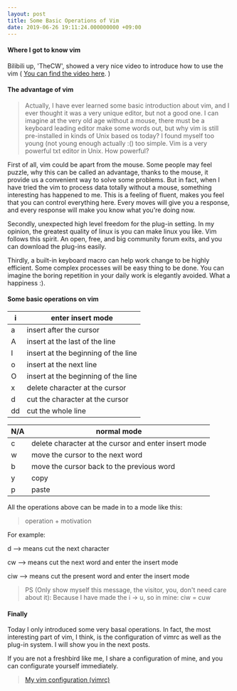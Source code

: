 ```yaml
---
layout: post
title: Some Basic Operations of Vim
date: 2019-06-26 19:11:24.000000000 +09:00
---
```


#### Where I got to know vim

Bilibili up, 'TheCW', showed a very nice video to introduce how to use the vim ( [You can find the video here](http://www.bilibili.com/video/av55498503?from=search&seid=9399177761934796555). )

#### The advantage of vim

> Actually, I have ever learned some basic introduction about vim, and I ever thought it was a very unique editor, but not a good one. I can imagine at the very old age without a mouse, there must be a keyboard leading editor make some words out, but why vim is still pre-installed in kinds of Unix based os today? I found myself too young (not young enough actually :() too simple. Vim is a very powerful txt editor in Unix. How powerful? 

First of all, vim could be apart from the mouse. Some people may feel puzzle, why this can be called an advantage, thanks to the mouse, it provide us a convenient way to solve some problems. But in fact, when I have tried the vim to process data totally without a mouse, something interesting has happened to me. This is a feeling of fluent, makes you feel that you can control everything here. Every moves will give you a response, and every response will make you know what you're doing now. 

Secondly, unexpected high level freedom for the plug-in setting. In my opinion, the greatest quality of linux is you can make linux you like. Vim follows this spirit. An open, free, and big community forum exits, and you can download the plug-ins easily.

Thirdly, a built-in keyboard macro can help work change to be highly efficient. Some complex processes will be easy thing to be done. You can imagine the boring repetition in your daily work is elegantly avoided. What a happiness :).

#### Some basic operations on vim

| i  | enter insert mode                   |
|----|-------------------------------------|
| a  | insert after the cursor             |
| A  | insert at the last of the line      |
| I  | insert at the beginning of the line |
| o  | insert at the next line             |
| O  | insert at the beginning of the line |
| x  | delete character at the cursor      |
| d  | cut the character at the cursor     |
| dd | cut the whole line                  |

| N/A | normal mode                                          |
|-----|------------------------------------------------------|
| c   | delete character at the cursor and enter insert mode |
| w   | move the cursor to the next word                     |
| b   | move the cursor back to the previous word            |
| y   | copy                                                 |
| p   | paste                                                |

All the operations above can be made in to a mode like this:

> operation + motivation

For example:

d --> means cut the next character

cw --> means cut the next word and enter the insert mode

ciw --> means cut the present word and enter the insert mode 

> PS (Only show myself this message, the visitor, you, don't need care about it): Because I have made the i -> u, so in mine: ciw = cuw

#### Finally

Today I only introduced some very basal operations. In fact, the most interesting part of vim, I think, is the configuration of vimrc as well as the plug-in system. I will show you in the next posts.

If you are not a freshbird like me, I share a configuration of mine, and you can configurate yourself immediately.

> [My vim configuration (vimrc)](https://github.com/zququ/vim-configuration)
